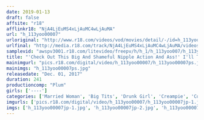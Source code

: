 ```yaml
---
date: 2019-01-13
draft: false
affsite: "r18"
afflinkr18: "NjA4LjEuMS4xLjAuMC4wLjAuMA"
url: "h_113yoo00007"
urloriginal: "http://www.r18.com/videos/vod/movies/detail/-/id=h_113yoo00007"
urlfinal: "http://media.r18.com/track/NjA4LjEuMS4xLjAuMC4wLjAuMA/videos/vod/movies/detail/-/id=h_113yoo00007"
samplevid: "awspv3001.r18.com/litevideo/freepv/h/h_1/h_113yoo007/h_113yoo007_dmb_w.mp4"
title: "'Check Out This Big And Shameful Nipple Action And Ass!' I'll Tickle Your Pussy Nice And Tight So You Can Cry Out With Pleasure... A Nice And Drunk Horny Housewife Please Don't Say Such Strange Things To Me... 4 Hours/10 Ladies"
mainimgurl: "pics.r18.com/digital/video/h_113yoo00007/h_113yoo00007ps.jpg"
mainimgs: "h_113yoo00007ps.jpg"
releasedate: "Dec. 01, 2017"
duration: 241
productioncomp: "Plum"
girls: ['----']
categories: ['Married Woman', 'Big Tits', 'Drunk Girl', 'Creampie', 'Compilation', 'Over 4 Hours']
imgurls: ['pics.r18.com/digital/video/h_113yoo00007/h_113yoo00007jp-1.jpg', 'pics.r18.com/digital/video/h_113yoo00007/h_113yoo00007jp-2.jpg', 'pics.r18.com/digital/video/h_113yoo00007/h_113yoo00007jp-3.jpg', 'pics.r18.com/digital/video/h_113yoo00007/h_113yoo00007jp-4.jpg', 'pics.r18.com/digital/video/h_113yoo00007/h_113yoo00007jp-5.jpg', 'pics.r18.com/digital/video/h_113yoo00007/h_113yoo00007jp-6.jpg', 'pics.r18.com/digital/video/h_113yoo00007/h_113yoo00007jp-7.jpg', 'pics.r18.com/digital/video/h_113yoo00007/h_113yoo00007jp-8.jpg', 'pics.r18.com/digital/video/h_113yoo00007/h_113yoo00007jp-9.jpg', 'pics.r18.com/digital/video/h_113yoo00007/h_113yoo00007jp-10.jpg', 'pics.r18.com/digital/video/h_113yoo00007/h_113yoo00007jp-11.jpg', 'pics.r18.com/digital/video/h_113yoo00007/h_113yoo00007jp-12.jpg', 'pics.r18.com/digital/video/h_113yoo00007/h_113yoo00007jp-13.jpg', 'pics.r18.com/digital/video/h_113yoo00007/h_113yoo00007jp-14.jpg', 'pics.r18.com/digital/video/h_113yoo00007/h_113yoo00007jp-15.jpg', 'pics.r18.com/digital/video/h_113yoo00007/h_113yoo00007jp-16.jpg', 'pics.r18.com/digital/video/h_113yoo00007/h_113yoo00007jp-17.jpg', 'pics.r18.com/digital/video/h_113yoo00007/h_113yoo00007jp-18.jpg', 'pics.r18.com/digital/video/h_113yoo00007/h_113yoo00007jp-19.jpg', 'pics.r18.com/digital/video/h_113yoo00007/h_113yoo00007jp-20.jpg']
imgs: ['h_113yoo00007jp-1.jpg', 'h_113yoo00007jp-2.jpg', 'h_113yoo00007jp-3.jpg', 'h_113yoo00007jp-4.jpg', 'h_113yoo00007jp-5.jpg', 'h_113yoo00007jp-6.jpg', 'h_113yoo00007jp-7.jpg', 'h_113yoo00007jp-8.jpg', 'h_113yoo00007jp-9.jpg', 'h_113yoo00007jp-10.jpg', 'h_113yoo00007jp-11.jpg', 'h_113yoo00007jp-12.jpg', 'h_113yoo00007jp-13.jpg', 'h_113yoo00007jp-14.jpg', 'h_113yoo00007jp-15.jpg', 'h_113yoo00007jp-16.jpg', 'h_113yoo00007jp-17.jpg', 'h_113yoo00007jp-18.jpg', 'h_113yoo00007jp-19.jpg', 'h_113yoo00007jp-20.jpg']
---
```

